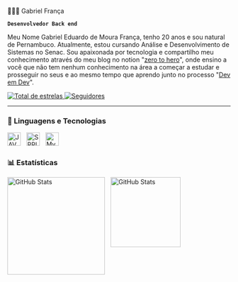 👩🏻‍💻 Gabriel França

**`Desenvolvedor Back end`**

Meu Nome Gabriel Eduardo de Moura França, tenho 20 anos e sou natural de Pernambuco. Atualmente, estou cursando Análise e Desenvolvimento de Sistemas no Senac. Sou apaixonada por tecnologia e compartilho meu conhecimento através do meu blog no notion "[zero to hero](https://magnificent-traffic-48f.notion.site/ZERO-TO-HERO-19732b1d4e5880ccbc63d13992310f53?pvs=4)", onde ensino a você que não tem nenhum conhecimento na área a começar a estudar e prosseguir no seus e ao mesmo tempo que aprendo junto no processo "[Dev em Dev](https://www.instagram.com/dev_em_dev/)".

<p align="left">
    <a href= 
        <img 
          E05D44&label="
        />
    </a>
    <a href=
        <img 
            alt="" 
            title="" 
            src=""
        />
    </a> 
    <a href="https://github.com/gabrielfranca42?tab=repositories&sort=stargazers">
        <img 
            alt="Total de estrelas" 
            title="Total de estrelas GitHub" 
            src="https://custom-icon-badges.demolab.com/github/stars/gabrielfranca42?color=55960c&style=for-the-badge&labelColor=488207&logo=star&label=estrelas"
        />
    </a>
    <a href="https://github.com/gabrielfranca42?tab=followers">
        <img 
            alt="Seguidores" 
            title="Me siga no GitHub" 
            src="https://custom-icon-badges.demolab.com/github/followers/gabrielfranca42?color=236ad3&labelColor=1155ba&style=for-the-badge&logo=github&label=Seguidores&logoColor=white"
        />
    </a>
</p>

---

### 🤖 Linguagens e Tecnologias



        

<img 
    align="left" 
    alt="JAVA"
    title="JAVA" 
    width="30px" 
    style="padding-right: 10px;" 
    src="https://cdn.jsdelivr.net/gh/devicons/devicon@latest/icons/java/java-original-wordmark.svg"          
/>


<img 
    align="left" 
    alt="SPRING"
    title="SPRING" 
    width="30px" 
    style="padding-right: 10px;" 
    src="https://cdn.jsdelivr.net/gh/devicons/devicon@latest/icons/spring/spring-original.svg "          
/>

          
          


         
            
          
          

<img 
    align="left" 
    alt="MySQL"
    title="MySQL" 
    width="30px" 
    style="padding-right: 10px;" 
    src="https://cdn.jsdelivr.net/gh/devicons/devicon@latest/icons/mysql/mysql-original-wordmark.svg"            
/>



<br/>
<br/>

### 📊 Estatísticas

<p>
  <img 
    align="left" 
    alt="GitHub Stats" 
    height="220" 
    style="padding-right: 10px;" 
    src="https://github-readme-stats.vercel.app/api?username=gabrielfranca42&show_icons=true&theme=dracula&include_all_commits=true&locale=pt-br" 
  />

<img 
      align="left" 
      alt="GitHub Stats" 
      height="158" 
      src="https://github-readme-stats.vercel.app/api/top-langs/?username=gabrielfranca42&theme=dracula&layout=compact&custom_title=Tecnologias&langs_count=9" 
  />

</p>

